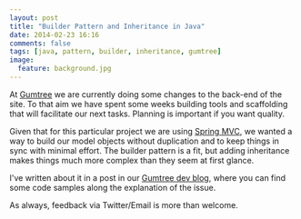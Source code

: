 ```yaml
---
layout: post
title: "Builder Pattern and Inheritance in Java"
date: 2014-02-23 16:16
comments: false
tags: [java, pattern, builder, inheritance, gumtree]
image:
  feature: background.jpg
---
```

At [Gumtree](http://www.gumtree.com/) we are currently doing some changes to the back-end of the site. To that aim we have spent some weeks building tools and scaffolding that will facilitate our next tasks. Planning is important if you want quality.

<!-- more -->

Given that for this particular project we are using [Spring MVC](http://docs.spring.io/spring/docs/current/spring-framework-reference/html/mvc.html), we wanted a way to build our model objects without duplication and to keep things in sync with minimal effort. The builder pattern is a fit, but adding inheritance makes things much more complex than they seem at first glance.

I've written about it in a post in our [Gumtree dev blog](https://medium.com/@GumtreeDevTeam/builder-pattern-and-inheritance-in-java-25ccd2d70c9d), where you can find some code samples along the explanation of the issue.

As always, feedback via Twitter/Email is more than welcome.
